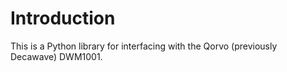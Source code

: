# Introduction

This is a Python library for interfacing with the Qorvo (previously Decawave) DWM1001.

